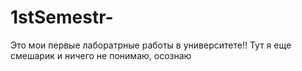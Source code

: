 # 1stSemestr-
Это мои первые лаборатрные работы в университете!! Тут я еще смешарик и ничего не понимаю, осознаю
